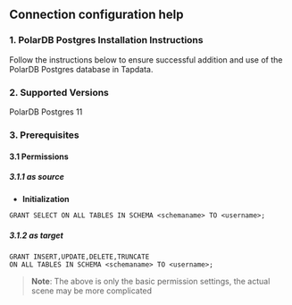 ## **Connection configuration help**
### **1. PolarDB Postgres Installation Instructions**
Follow the instructions below to ensure successful addition and use of the PolarDB Postgres database in Tapdata.
### **2. Supported Versions**
PolarDB Postgres 11

### **3. Prerequisites**
#### **3.1 Permissions**
##### **3.1.1 as source**
- **Initialization**<br>
````
GRANT SELECT ON ALL TABLES IN SCHEMA <schemaname> TO <username>;
````

##### **3.1.2 as target**
````
GRANT INSERT,UPDATE,DELETE,TRUNCATE
ON ALL TABLES IN SCHEMA <schemaname> TO <username>;
````
> **Note**: The above is only the basic permission settings, the actual scene may be more complicated
